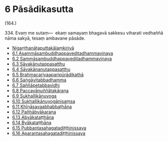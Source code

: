 # 6 Pāsādikasutta

(164.)

334\. Evaṃ me sutaṃ—  ekaṃ samayaṃ bhagavā sakkesu viharati vedhaññā nāma sakyā, tesaṃ ambavane pāsāde.

* [Nigaṇṭhanāṭaputtakālaṃkiriyā](6/Niganthanataputtakalamkiriya.md)
* [6.1 Asammāsambuddhappaveditadhammavinaya](6/6.1.md)
* [6.2 Sammāsambuddhappaveditadhammavinaya](6/6.2.md)
* [6.3 Sāvakānutappasatthu](6/6.3.md)
* [6.4 Sāvakānanutappasatthu](6/6.4.md)
* [6.5 Brahmacariyaaparipūrādikathā](6/6.5.md)
* [6.6 Saṅgāyitabbadhamma](6/6.6.md)
* [6.7 Saññāpetabbavidhi](6/6.7.md)
* [6.8 Paccayānuññātakāraṇa](6/6.8.md)
* [6.9 Sukhallikānuyoga](6/6.9.md)
* [6.10 Sukhallikānuyogānisaṃsa](6/6.10.md)
* [6.11 Khīṇāsavaabhabbaṭhāna](6/6.11.md)
* [6.12 Pañhābyākaraṇa](6/6.12.md)
* [6.13 Abyākataṭṭhāna](6/6.13.md)
* [6.14 Byākataṭṭhāna](6/6.14.md)
* [6.15 Pubbantasahagatadiṭṭhinissaya](6/6.15.md)
* [6.16 Aparantasahagatadiṭṭhinissaya](6/6.16.md)
